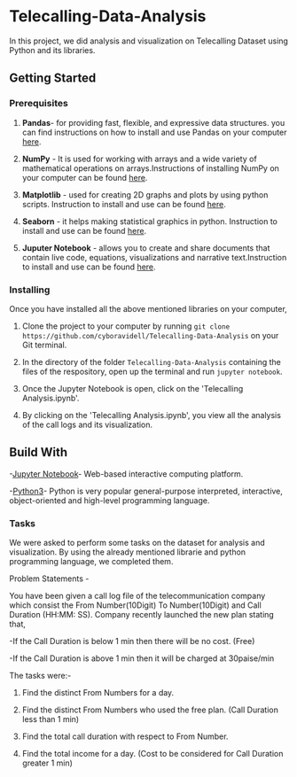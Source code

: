 # Telecalling-Data-Analysis

In this project, we did analysis and visualization on Telecalling Dataset using Python and its libraries.

## Getting Started

### Prerequisites
1. **Pandas**- for providing fast, flexible, and expressive data structures. you can find instructions on how to install and use Pandas on your computer [here](https://pandas.pydata.org/getting_started.html).

2. **NumPy** - It is used for working with arrays and a wide variety of mathematical operations on arrays.Instructions of installing NumPy on your computer can be found [here](https://numpy.org/).

3. **Matplotlib** - used for creating 2D graphs and plots by using python scripts. Instruction to install and use can be found [here](https://matplotlib.org/).

4. **Seaborn** - it helps making statistical graphics in python. Instruction to install and use can be found [here](https://seaborn.pydata.org/).

5. **Juputer Notebook** - allows you to create and share documents that contain live code, equations, visualizations and narrative text.Instruction to install and use can be found [here](https://docs.jupyter.org/en/latest/).

### Installing

Once you have installed all the above mentioned libraries on your computer,

1. Clone the project to your computer by running `git clone https://github.com/cyboravidell/Telecalling-Data-Analysis` on your Git terminal.

2. In the directory of the folder `Telecalling-Data-Analysis` containing the files of the respository, open up the terminal and run `jupyter notebook`.

3. Once the Jupyter Notebook is open, click on the 'Telecalling Analysis.ipynb'.

4. By clicking on the 'Telecalling Analysis.ipynb', you view all the analysis of the call logs and its visualization.

## Build With 

-[Jupyter Notebook](https://jupyter.org/try-jupyter/retro/notebooks/?path=Untitled.ipynb)- Web-based interactive computing platform.

-[Python3](https://www.python.org/doc/)- Python is very popular general-purpose interpreted, interactive, object-oriented and high-level programming language. 

### Tasks
 
We were asked to perform some tasks on the dataset for analysis and visualization. By using the already mentioned librarie and python programming language, we completed them.

Problem Statements -

You have been given a call log file of the telecommunication company which consist the From Number(10Digit) To Number(10Digit) and Call Duration (HH:MM: SS).
Company recently launched the new plan stating that,

-If the Call Duration is below 1 min then there will be no cost. (Free)

-If the Call Duration is above 1 min then it will be charged at 30paise/min

The tasks were:-

1. Find the distinct From Numbers for a day.

2. Find the distinct From Numbers who used the free plan. (Call Duration less than 1 min)

3. Find the total call duration with respect to From Number.

4. Find the total income for a day. (Cost to be considered for Call Duration greater 1 min)
